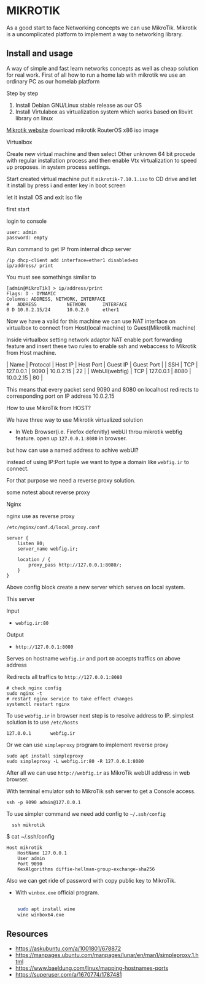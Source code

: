 # MIKROTIK

As a good start to face Networking concepts we can use MikroTik.
Mikrotik is a uncomplicated platform to implement a way to networking library.


## Install and usage

A way of simple and fast learn networks concepts as well as cheap solution for real work.
First of all how to run a home lab with mikrotik
we use an ordinary PC as our homelab platform

Step by step

1. Install Debian GNU/Linux stable release as our OS
2. Install Virtulabox as virtualization system which works based on libvirt library on linux

[Mikrotik website](https://mikrotik.com/)
download mikrotik RouterOS x86 iso image

Virtualbox

Create new virtual machine and then select Other unknown 64 bit
procede with regular installation process and then enable Vtx virtualization to speed up proposes.
in system process settings.

Start created virtual machine put it `mikrotik-7.10.1.iso` to CD drive and let it install by press i and enter key in boot screen

let it install OS and exit iso file

first start

login to console

    user: admin
    password: empty

Run command to get IP from internal dhcp server

    /ip dhcp-client add interface=ether1 disabled=no
    ip/address/ print

You must see somethings similar to

    [admin@MikroTik] > ip/address/print 
    Flags: D - DYNAMIC
    Columns: ADDRESS, NETWORK, INTERFACE
    #   ADDRESS           NETWORK      INTERFACE
    0 D 10.0.2.15/24      10.0.2.0     ether1 

Now we have a valid for this machine 
we can use NAT interface on virtualbox to connect from Host(local machine) to Guest(Mikrotik machine)

Inside virtualbox setting network adaptor NAT enable port forwarding feature and insert these two rules to enable ssh and webaccess to Mikrotik from Host machine.

| Name          | Protocol | Host IP   | Host Port | Guest IP  | Guest Port |
| SSH           | TCP      | 127.0.0.1 | 9090      | 10.0.2.15 | 22         |
| WebUI(webfig) | TCP      | 127.0.0.1 | 8080      | 10.0.2.15 | 80         |

This means that every packet send 9090 and 8080 on localhost redirects to corresponding port on IP address 10.0.2.15 



How to use MikroTik from HOST?

We have three way to use Mikrotik virtualized solution

* In Web Browser(i.e. Firefox defenitly) webUI throu mikrotik webfig feature.
open up `127.0.0.1:8080` in browser.

but how can use a named address to achive webUI?

instead of using IP:Port tuple we want to type a domain like `webfig.ir` to connect.

For that purpose we need a reverse proxy solution.

some notest about reverse proxy


Nginx

nginx use as reverse proxy

```/etc/nginx/conf.d/local_proxy.conf```

    server {
        listen 80;
        server_name webfig.ir;
    
        location / {
            proxy_pass http://127.0.0.1:8080/;
        }
    }

Above config block create a new server which serves on local system.

This server

Input

* `webfig.ir:80`

Output
* `http://127.0.0.1:8080`

Serves on hostname `webfig.ir` and port `80`
accepts traffics on above address

Redirects all traffics to `http://127.0.0.1:8080`

    # check nginx config
    sudo nginx -t
    # restart nginx service to take effect changes
    systemctl restart nginx

To use `webfig.ir` in browser next step is to resolve address to IP.
simplest solution is to use `/etc/hosts`

`127.0.0.1       webfig.ir`

Or we can use `simpleproxy` program to implement reverse proxy

    sudo apt install simpleproxy
    sudo simpleproxy -L webfig.ir:80 -R 127.0.0.1:8080

After all we can use `http://webfig.ir` as MikroTik webUI address in web browser.


With terminal emulator ssh to MikroTik ssh server to get a Console access.

    ssh -p 9090 admin@127.0.0.1

    
To use simpler command we need add config to `~/.ssh/config`

      ssh mikrotik

$ cat ~/.ssh/config                                                                                              

    Host mikrotik                                                                                                
        HostName 127.0.0.1                                                                                           
        User admin                                                                                                   
        Port 9090                                                                                                    
        KexAlgorithms diffie-hellman-group-exchange-sha256 
        
Also we can get ride of password with copy public key to MikroTik.


* With `winbox.exe` official program.

``` sh

    sudo apt install wine
    wine winbox64.exe

```



## Resources

* <https://askubuntu.com/a/1001801/678872>
* <https://manpages.ubuntu.com/manpages/lunar/en/man1/simpleproxy.1.html>
* <https://www.baeldung.com/linux/mapping-hostnames-ports>
* <https://superuser.com/a/1670774/1787481>
